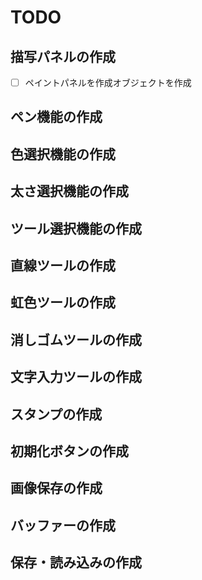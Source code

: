 # TODO

## 描写パネルの作成
- [ ] ペイントパネルを作成オブジェクトを作成

## ペン機能の作成

## 色選択機能の作成

## 太さ選択機能の作成

## ツール選択機能の作成

## 直線ツールの作成

## 虹色ツールの作成

## 消しゴムツールの作成

## 文字入力ツールの作成

## スタンプの作成

## 初期化ボタンの作成

## 画像保存の作成

## バッファーの作成

## 保存・読み込みの作成